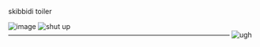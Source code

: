 skibbidi toiler

![image](https://media.discordapp.net/attachments/1189324849378775041/1272353356937039882/Untitled466_20240811152408.png?ex=66baaae7&is=66b95967&hm=06875e53598f78c7ac2c6b595354b1ee308ba57fd3611713a948293e7b49c4ea&=&format=webp&quality=lossless&width=900&height=610)
![shut up](https://wilardo.crd.co/assets/images/gallery31/c928a3ff.png?v=f32c5ae3)
 ————————————————————————————————
 ![ugh](https://media.discordapp.net/attachments/1189324849378775041/1272357488918007890/Untitled467_20240811175227.png?ex=66baaec0&is=66b95d40&hm=41f3d0b597c4170574493cd94ebeea9c5d75091c45556ac9523644a189162cf1&=&format=webp&quality=lossless&width=900&height=178)

 
